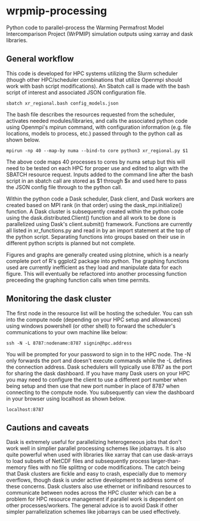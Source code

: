 # wrpmip-processing

Python code to parallel-process the Warming Permafrost Model Intercomparison Project (WrPMIP) simulation outputs using xarray and dask libraries.

## General workflow

This code is developed for HPC systems utilizing the Slurm scheduler (though other HPC/scheduler combinations that utilize Openmpi should work with bash script modifications). An Sbatch call is made with the bash script of interest and associated JSON configuration file.  

```
sbatch xr_regional.bash config_models.json
```

The bash file describes the resources requested from the scheduler, activates needed modules/libraries, and calls the associated python code using Openmpi's mpirun command, with configuration information (e.g. file locations, models to process, etc.) passed through to the python call as shown below.

```
mpirun -np 40 --map-by numa --bind-to core python3 xr_regional.py $1
```

The above code maps 40 processes to cores by numa setup but this will need to be tested on each HPC for proper use and edited to align with the SBATCH resource request. Inputs added to the command line after the bash script in an sbatch call are stored as $1 through $x and used here to pass the JSON config file through to the python call.

Within the python code a Dask scheduler, Dask client, and Dask workers are created based on MPI rank (in that order) using the dask_mpi.initialize() function. A Dask cluster is subsequently created within the python code using the dask.distributed.Client() function and all work to be done is parallelized using Dask's client.submit() framework. Functions are currently all listed in xr_functions.py and read in by an import statement at the top of the python script. Separating functions into groups based on their use in different python scripts is planned but not complete.  

Figures and graphs are generally created using plotnine, which is a nearly complete port of R's ggplot2 package into python. The graphing functions used are currently inefficient as they load and manipulate data for each figure. This will eventually be refactored into another processing function preceeding the graphing function calls when time permits.

## Monitoring the dask cluster

The first node in the resource list will be hosting the scheduler. You can ssh into the compute node (depending on your HPC setup and allowances) using windows powershell (or other shell) to forward the scheduler's communications to your own machine like below:

```
ssh -N -L 8787:nodename:8787 signin@hpc.address
```

You will be prompted for your password to sign in to the HPC node. The -N only forwards the port and doesn't execute commands while the -L defines the connection address. Dask schedulers will typically use 8787 as the port for sharing the dask dashboard. If you have many Dask users on your HPC you may need to configure the client to use a different port number when being setup and then use that new port number in place of 8787 when connecting to the compute node. You subsequently can view the dashboard in your browser using localhost as shown below.

```
localhost:8787
```

## Cautions and caveats

Dask is extremely useful for parallelizing heterogeneous jobs that don't work well in simplier parallel processing schemes like jobarrays. It is also quite powerful when used with libraries like xarray that can use dask-arrays to load subsets of NetCDF files and subsequently process larger-than-memory files with no file splittng or code modifications. The catch being that Dask clusters are fickle and easy to crash, especially due to memory overflows, though dask is under active development to address some of these concerns. Dask clusters also use ethernet or inifiniband resources to communicate between nodes across the HPC cluster which can be a problem for HPC resource management if parallel work is dependent on other processes/workers. The general advice is to avoid Dask if other simpler parrallelization schemes like jobarrays can be used effectively.
